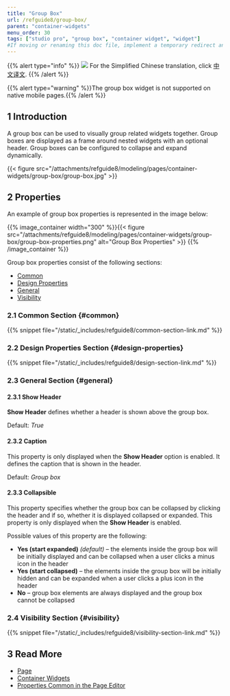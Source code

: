```yaml
---
title: "Group Box"
url: /refguide8/group-box/
parent: "container-widgets"
menu_order: 30
tags: ["studio pro", "group box", "container widget", "widget"]
#If moving or renaming this doc file, implement a temporary redirect and let the respective team know they should update the URL in the product. See Mapping to Products for more details.
---
```


{{% alert type="info" %}}
<img src="attachments/chinese-translation/china.png" style="display: inline-block; margin: 0" /> For the Simplified Chinese translation, click [中文译文](https://cdn.mendix.tencent-cloud.com/documentation/refguide8/group-box.pdf).
{{% /alert %}}

{{% alert type="warning" %}}The group box widget is not supported on native mobile pages.{{% /alert %}}

## 1 Introduction

A group box can be used to visually group related widgets together. Group boxes are displayed as a frame around nested widgets with an optional header. Group boxes can be configured to collapse and expand dynamically.

{{< figure src="/attachments/refguide8/modeling/pages/container-widgets/group-box/group-box.jpg" >}}

## 2 Properties

An example of group box properties is represented in the image below:

{{% image_container width="300" %}}{{< figure src="/attachments/refguide8/modeling/pages/container-widgets/group-box/group-box-properties.png" alt="Group Box Properties" >}}
{{% /image_container %}}

Group box properties consist of the following sections:

* [Common](#common)
* [Design Properties](#design-properties)
* [General](#general)
* [Visibility](#visibility)

### 2.1 Common Section {#common}

{{% snippet file="/static/_includes/refguide8/common-section-link.md" %}}

### 2.2 Design Properties Section {#design-properties}

{{% snippet file="/static/_includes/refguide8/design-section-link.md" %}} 

### 2.3 General Section {#general}

#### 2.3.1 Show Header

**Show Header** defines whether a header is shown above the group box. 

Default: *True*

#### 2.3.2 Caption

This property is only displayed when the **Show Header** option is enabled. It defines the caption that is shown in the header.

Default: *Group box*

#### 2.3.3 Collapsible

This property specifies whether the group box can be collapsed by clicking the header and if so, whether it is displayed collapsed or expanded. This property is only displayed when the **Show Header** is enabled.

Possible values of this property are the following:

* **Yes (start expanded)**  *(default)* – the elements inside the group box will be initially displayed and can be collapsed when a user clicks a minus icon in the header
* **Yes (start collapsed)** – the elements inside the group box will be initially hidden and can be expanded when a user clicks a plus icon in the header
* **No** – group box elements are always displayed and the group box cannot be collapsed

### 2.4 Visibility Section {#visibility}

{{% snippet file="/static/_includes/refguide8/visibility-section-link.md" %}}

## 3 Read More

* [Page](/refguide8/page/)
* [Container Widgets](/refguide8/container-widgets/)
* [Properties Common in the Page Editor](/refguide8/common-widget-properties/)



